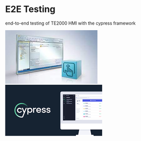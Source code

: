 # E2E Testing

end-to-end testing of TE2000 HMI with the cypress framework

![](./doc/images/te2000.jpg) ![](./doc/images/cypress.png)
